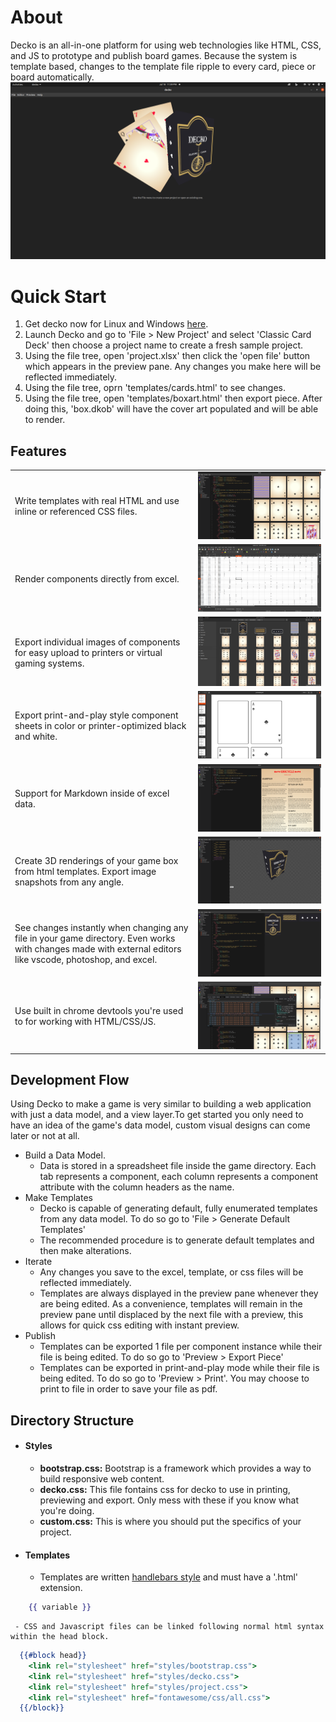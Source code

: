 # About
Decko is an all-in-one platform for using web technologies like HTML, CSS, and JS to prototype and publish board games. Because the system is template based, changes to the template file ripple to every card, piece or board automatically.
![space-1.jpg](docs/images/SplashScreen.png)

# Quick Start
1. Get decko now for Linux and Windows [here](https://github.com/neuman/decko-electron/releases). 
1. Launch Decko and go to 'File > New Project' and select 'Classic Card Deck' then choose a project name to create a fresh sample project. 
1. Using the file tree, open 'project.xlsx' then click the 'open file' button which appears in the preview pane. Any changes you make here will be reflected immediately. 
1. Using the file tree, oprn 'templates/cards.html' to see changes. 
1. Using the file tree, open 'templates/boxart.html' then export piece. After doing this, 'box.dkob' will have the cover art populated and will be able to render. 



## Features
| | |
|---|---|
|Write templates with real HTML and use inline or referenced CSS files. | ![space-1.jpg](docs/images/Template.png) |
|Render components directly from excel. | ![space-1.jpg](docs/images/GenerateFromSpreadsheetData.png) |
|Export individual images of components for easy upload to printers or virtual gaming systems.  | ![space-1.jpg](docs/images/ExportDirectoryOfImages.png) |
|Export print-and-play style component sheets in color or printer-optimized black and white.| ![space-1.jpg](docs/images/ExportPrintAndPlay.png) |
|Support for Markdown inside of excel data. | ![space-1.jpg](docs/images/MarkdownSupport.png) |
|Create 3D renderings of your game box from html templates. Export image snapshots from any angle. | ![space-1.jpg](docs/images/BoxRenderer.png) |
|See changes instantly when changing any file in your game directory. Even works with changes made with external editors like vscode, photoshop, and excel. | ![space-1.jpg](docs/images/BoxArt.png) |
|Use built in chrome devtools you're used to for working with HTML/CSS/JS.| ![space-1.jpg](docs/images/DevTools.png) |

## Development Flow
Using Decko to make a game is very similar to building a web application with just a data model, and a view layer.To get started you only need to have an idea of the game's data model, custom visual designs can come later or not at all. 

- Build a Data Model.
    - Data is stored in a spreadsheet file inside the game directory. Each tab represents a component, each column represents a component attribute with the column headers as the name.
- Make Templates
    - Decko is capable of generating default, fully enumerated templates from any data model. To do so go to 'File > Generate Default Templates'
    - The recommended procedure is to generate default templates and then make alterations.
- Iterate
    - Any changes you save to the excel, template, or css files will be reflected immediately. 
    - Templates are always displayed in the preview pane whenever they are being edited. As a convenience, templates will remain in the preview pane until displaced by the next file with a preview, this allows for quick css editing with instant preview. 
- Publish
    - Templates can be exported 1 file per component instance while their file is being edited. To do so go to 'Preview > Export Piece'
    - Templates can be exported in print-and-play mode while their file is being edited. To do so go to 'Preview > Print'. You may choose to print to file in order to save your file as pdf.
    
## Directory Structure
- #### Styles
    - **bootstrap.css:** Bootstrap is a framework which provides a way to build responsive web content. 
    - **decko.css:** This file fontains css for decko to use in printing, previewing and export. Only mess with these if you know what you're doing.
    - **custom.css:** This is where you should put the specifics of your project.


- #### Templates
    - Templates are written [handlebars style](https://handlebarsjs.com/guide/) and must have a '.html' extension.
```handlebars
    {{ variable }}
```    
     - CSS and Javascript files can be linked following normal html syntax within the head block. 

```handlebars
  {{#block head}}
    <link rel="stylesheet" href="styles/bootstrap.css">
    <link rel="stylesheet" href="styles/decko.css">
    <link rel="stylesheet" href="styles/project.css">
    <link rel="stylesheet" href="fontawesome/css/all.css">
  {{/block}}  
```
